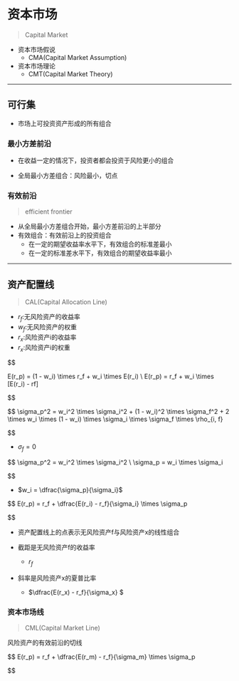 # 资本市场
> Capital Market

- 资本市场假说
    - CMA(Capital Market Assumption)
- 资本市场理论
    - CMT(Capital Market Theory)


---
## 可行集
- 市场上可投资资产形成的所有组合


### 最小方差前沿

- 在收益一定的情况下，投资者都会投资于风险更小的组合

- 全局最小方差组合：风险最小，切点


### 有效前沿
> efficient frontier

- 从全局最小方差组合开始，最小方差前沿的上半部分
- 有效组合：有效前沿上的投资组合
    - 在一定的期望收益率水平下，有效组合的标准差最小
    - 在一定的标准差水平下，有效组合的期望收益率最小


---
## 资产配置线
> CAL(Capital Allocation Line)

- $r_f$:无风险资产的收益率
- $w_f$:无风险资产的权重
- $r_x$:风险资产i的收益率
- $r_x$:风险资产i的权重


$$

E(r_p) = (1 - w_i) \times r_f + w_i \times E(r_i)
\\
E(r_p) = r_f + w_i \times [E(r_i) - rf]


$$


$$
\sigma_p^2 = w_i^2 \times \sigma_i^2 + (1 - w_i)^2 \times \sigma_f^2 +
2 \times w_i \times (1 - w_i) \times \sigma_i \times \sigma_f \times \rho_{i, f}

$$

- $\sigma_f = 0$

$$
\sigma_p^2 = w_i^2 \times \sigma_i^2
\\
\sigma_p = w_i \times \sigma_i

$$

- $w_i = \dfrac{\sigma_p}{\sigma_i}$


$$
E(r_p) = r_f + \dfrac{E(r_i) - r_f}{\sigma_i} \times \sigma_p

$$

- 资产配置线上的点表示无风险资产f与风险资产x的线性组合

- 截距是无风险资产f的收益率
    - $r_f$
- 斜率是风险资产x的夏普比率
    - $\dfrac{E(r_x) - r_f}{\sigma_x}  $

### 资本市场线
> CML(Capital Market Line)

风险资产的有效前沿的切线

$$
E(r_p) = r_f + \dfrac{E(r_m) - r_f}{\sigma_m} \times \sigma_p


$$




